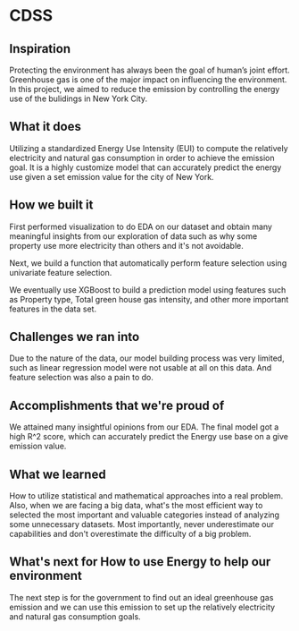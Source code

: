 # CDSS
## Inspiration
Protecting the environment has always been the goal of human’s joint effort. Greenhouse gas is one of the major impact on influencing the environment. In this project, we aimed to reduce the emission by controlling the energy use of the bulidings in New York City.

## What it does
Utilizing a standardized Energy Use Intensity (EUI) to compute the relatively electricity and natural gas consumption in order to achieve the emission goal. It is a highly customize model that can accurately predict the energy use given a set emission value for the city of New York.

## How we built it
First performed visualization to do EDA on our dataset and obtain many meaningful insights from our exploration of data such as why some property use more electricity than others and it's not avoidable.

Next, we build a function that automatically perform feature selection using univariate feature selection.

We eventually use XGBoost to build a prediction model using features such as Property type, Total green house gas intensity, and other more important features in the data set.

## Challenges we ran into
Due to the nature of the data, our model building process was very limited, such as linear regression model were not usable at all on this data. And feature selection was also a pain to do.

## Accomplishments that we're proud of
We attained many insightful opinions from our EDA. The final model got a high R^2 score, which can accurately predict the Energy use base on a give emission value.

## What we learned
How to utilize statistical and mathematical approaches into a real problem. Also, when we are facing a big data, what's the most efficient way to selected the most important and valuable categories instead of analyzing some unnecessary datasets. Most importantly, never underestimate our capabilities and don't overestimate the difficulty of a big problem.

## What's next for How to use Energy to help our environment
The next step is for the government to find out an ideal greenhouse gas emission and we can use this emission to set up the relatively electricity and natural gas consumption goals.
